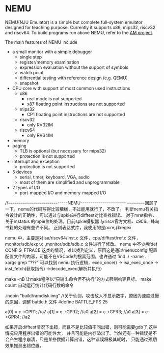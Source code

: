 # NEMU

NEMU(NJU Emulator) is a simple but complete full-system emulator designed for teaching purpose.
Currently it supports x86, mips32, riscv32 and riscv64.
To build programs run above NEMU, refer to the [AM project](https://github.com/NJU-ProjectN/abstract-machine).

The main features of NEMU include
* a small monitor with a simple debugger
  * single step
  * register/memory examination
  * expression evaluation without the support of symbols
  * watch point
  * differential testing with reference design (e.g. QEMU)
  * snapshot
* CPU core with support of most common used instructions
  * x86
    * real mode is not supported
    * x87 floating point instructions are not supported
  * mips32
    * CP1 floating point instructions are not supported
  * riscv32
    * only RV32IM
  * riscv64
    * only RV64IM
* memory
* paging
  * TLB is optional (but necessary for mips32)
  * protection is not supported
* interrupt and exception
  * protection is not supported
* 5 devices
  * serial, timer, keyboard, VGA, audio
  * most of them are simplified and unprogrammable
* 2 types of I/O
  * port-mapped I/O and memory-mapped I/O


//------------------------------NEMU-----------------------
---------回顾了一下，nemu的代码写得比较糟糕，不过能用就行了，不改了。
判断nemu有关指令设计的正确性，可以通过与spkie进行difftest对比查找错误。
对于mret指令，关于mstatus 的mpie位的处理。目前spkie模拟器 与riscv官方文档、c906、蜂鸟书籍的处理有些许不同。
正则表达式库，我使用的是pcre,非regex

nemu 中，主要是对isa/riscv64/inst.c 文件，cpu/difftest/ref.c 文件，monitor/sdb/expr.c ,monitor/sdb/sdb.c 文件进行了修改。
nemu 中不少#ifdef CONFIG_FTRACE 这类的情况，难以找到定义，原因这是通过menuconfig 配置
配置文件的内容，可能不在VSCode的搜索范围。也许通过 find ./ -name *.* | xargs grep "???" 可以找到
nemu 执行逻辑，exec_once() -> isa_exec_once -> inst_fetch(获取指令) ->decode_exec(解析并执行)

make -nB 让make程序以“只输出命令但不执行”的方式强制构建目标。
make count 自动运行统计代码行数的命令


.incbin "build/ramdisk.img"
//关于仙剑，攻击敌人不显示数字，原因为速度过慢的原因，调整 battle.h 文件 #define       BATTLE_FPS               25

  a[0] = c->GPR1; //a7 
  a[1] = c->GPR2; //a0 
  a[2] = c->GPR3; //a1 
  a[3] = c->GPR4; //a2 

如果开启difftest情况下出错，而且不是比较值不同出错，则可能需要gdb了,这种情况应用程序出错的可能性大，
并且可能是内存溢出了。当然还有一种错误是不会产生程序崩溃，只是某些数据计算出错，这种错误将极其耗时，
只能通过预期效果推测出错位置。